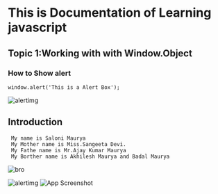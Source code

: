 # This is Documentation of Learning javascript
## Topic 1:Working with with Window.Object
### How to Show alert

```
window.alert('This is a Alert Box');
```
![alertimg](https://user-images.githubusercontent.com/95132335/143727898-4e1ab954-c4a2-435f-828d-af9c9273038d.png)

## Introduction 

```
 My name is Saloni Maurya
 My Mother name is Miss.Sangeeta Devi.
 My Fathe name is Mr.Ajay Kumar Maurya
 My Borther name is Akhilesh Maurya and Badal Maurya
```
![bro](https://user-images.githubusercontent.com/95132335/143728559-428bd585-437a-4d0b-88c1-5df4bdde2aa8.jpg)

![alertimg](https://user-images.githubusercontent.com/95132335/143728798-b68657d9-d213-44cf-a6b3-7debf944522c.png)
![App Screenshot](https://imgur.com/a/e7UyXi5)
